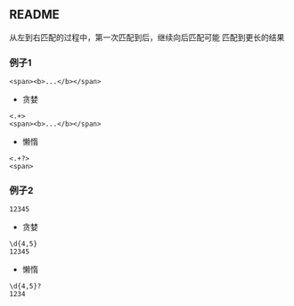 ##  README
从左到右匹配的过程中，第一次匹配到后，继续向后匹配可能 匹配到更长的结果

###   例子1
```shell
<span><b>...</b></span>
```
* 贪婪
```shell
<.+>
<span><b>...</b></span>
```
* 懒惰
```shell
<.+?>
<span>
```

###   例子2
```shell
12345
```
* 贪婪
```shell
\d{4,5}
12345
```
* 懒惰
```shell
\d{4,5}?
1234
```



